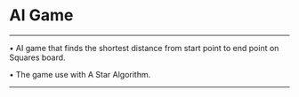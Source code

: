 # AI Game #

---

• AI game that finds the shortest distance from start point to end point on Squares board. 

• The game use with A Star Algorithm.

---
